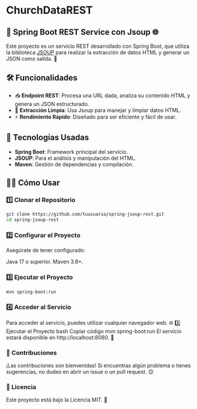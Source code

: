 # ChurchDataREST
## 🌟 Spring Boot REST Service con Jsoup 🌐

Este proyecto es un servicio REST desarrollado con Spring Boot, que utiliza la biblioteca [JSOUP](https://jsoup.org/) para realizar la extracción de datos HTML y generar un JSON como salida. 🚀

## 🛠️ Funcionalidades

- 📥 **Endpoint REST**: Procesa una URL dada, analiza su contenido HTML y genera un JSON estructurado.
- 🧹 **Extracción Limpia**: Usa Jsoup para manejar y limpiar datos HTML.
- ⚡ **Rendimiento Rápido**: Diseñado para ser eficiente y fácil de usar.

## 🚀 Tecnologías Usadas

- **Spring Boot**: Framework principal del servicio.
- **JSOUP**: Para el análisis y manipulación del HTML.
- **Maven**: Gestión de dependencias y compilación.

## 🧑‍💻 Cómo Usar

### 1️⃣ Clonar el Repositorio
```bash
git clone https://github.com/tuusuario/spring-jsoup-rest.git
cd spring-jsoup-rest
```

### 2️⃣ Configurar el Proyecto
Asegúrate de tener configurado:

Java 17 o superior.
Maven 3.8+.

### 3️⃣ Ejecutar el Proyecto
```bash
mvn spring-boot:run
```

### 4️⃣ Acceder al Servicio

Para acceder al servicio, puedes utilizar cualquier navegador web. 🌐
3️⃣ Ejecutar el Proyecto
bash
Copiar código
mvn spring-boot:run
El servicio estará disponible en http://localhost:8080. 🎉

### 🤝 Contribuciones
¡Las contribuciones son bienvenidas! Si encuentras algún problema o tienes sugerencias, no dudes en abrir un issue o un pull request. 😊

### 🧾 Licencia
Este proyecto está bajo la Licencia MIT. 📄